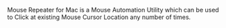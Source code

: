
Mouse Repeater for Mac is a Mouse Automation Utility which can be used to Click at existing Mouse Cursor Location any number of times. 
